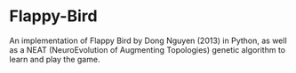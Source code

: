 # Flappy-Bird
An implementation of Flappy Bird by Dong Nguyen (2013) in Python, as well as a NEAT (NeuroEvolution of Augmenting Topologies) genetic algorithm to learn and play the game.
